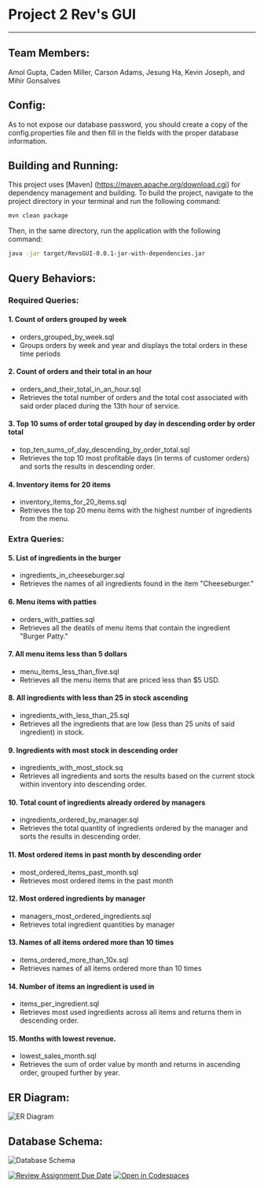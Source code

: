 # Project 2 Rev's GUI
-----


## Team Members:
Amol Gupta, Caden Miller, Carson Adams, Jesung Ha, Kevin Joseph, and Mihir Gonsalves

## Config:
As to not expose our database password, you should create a copy of the config.properties file and then fill in the fields with the proper database information.

## Building and Running:
This project uses [Maven] (https://maven.apache.org/download.cgi) for dependency management and building. To build the project, navigate to the project directory in your terminal and run the following command:

```bash
mvn clean package
```
Then, in the same directory, run the application with the following command:
```bash
java -jar target/RevsGUI-0.0.1-jar-with-dependencies.jar
```



## Query Behaviors:

### Required Queries:
#### 1. Count of orders grouped by week
- orders_grouped_by_week.sql
- Groups orders by week and year and displays the total orders in these time periods

#### 2. Count of orders and their total in an hour
- orders_and_their_total_in_an_hour.sql
- Retrieves the total number of orders and the total cost associated with said order placed during the 13th hour of service.

#### 3. Top 10 sums of order total grouped by day in descending order by order total
- top_ten_sums_of_day_descending_by_order_total.sql
- Retrieves the top 10 most profitable days (in terms of customer orders) and sorts the results in descending order.

#### 4. Inventory items for 20 items
- inventory_items_for_20_items.sql
- Retrieves the top 20 menu items with the highest number of ingredients from the menu.

### Extra Queries:
#### 5. List of ingredients in the burger
- ingredients_in_cheeseburger.sql
- Retrieves the names of all ingredients found in the item "Cheeseburger."

#### 6. Menu items with patties
- orders_with_patties.sql
- Retrieves all the deatils of menu items that contain the ingredient "Burger Patty."

#### 7. All menu items less than 5 dollars
- menu_items_less_than_five.sql
- Retrieves all the menu items that are priced less than $5 USD.

#### 8. All ingredients with less than 25 in stock ascending
- ingredients_with_less_than_25.sql
- Retrieves all the ingredients that are low (less than 25 units of said ingredient) in stock.

#### 9. Ingredients with most stock in descending order
- ingredients_with_most_stock.sq
- Retrieves all ingredients and sorts the results based on the current stock within inventory into descending order.

#### 10. Total count of ingredients already ordered by managers
- ingredients_ordered_by_manager.sql
- Retrieves the total quantity of ingredients ordered by the manager and sorts the results in descending order.

#### 11. Most ordered items in past month by descending order
- most_ordered_items_past_month.sql
- Retrieves most ordered items in the past month

#### 12. Most ordered ingredients by manager
- managers_most_ordered_ingredients.sql
- Retrieves total ingredient quantities by manager

#### 13. Names of all items ordered more than 10 times
- items_ordered_more_than_10x.sql
- Retrieves names of all items ordered more than 10 times

#### 14. Number of items an ingredient is used in
- items_per_ingredient.sql
- Retrieves most used ingredients across all items and returns them in descending order.

#### 15. Months with lowest revenue.
- lowest_sales_month.sql
- Retrieves the sum of order value by month and returns in ascending order, grouped further by year.


## ER Diagram:
![ER Diagram](https://github.com/csce-315-331-2024a/project-2-database-gui-905-1/blob/dev/images/ERD.png?raw=true)


## Database Schema:
![Database Schema](https://github.com/csce-315-331-2024a/project-2-database-gui-905-1/blob/dev/images/schema.png?raw=true)


[![Review Assignment Due Date](https://classroom.github.com/assets/deadline-readme-button-24ddc0f5d75046c5622901739e7c5dd533143b0c8e959d652212380cedb1ea36.svg)](https://classroom.github.com/a/7JP64vQQ)
[![Open in Codespaces](https://classroom.github.com/assets/launch-codespace-7f7980b617ed060a017424585567c406b6ee15c891e84e1186181d67ecf80aa0.svg)](https://classroom.github.com/open-in-codespaces?assignment_repo_id=13882821)
